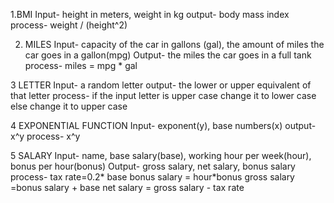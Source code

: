 1.BMI
Input- height in meters, weight in kg
output- body mass index
process- weight / (height^2)

2. MILES
Input- capacity of the car in gallons (gal), the amount of miles the car goes in a gallon(mpg)
Output- the miles the car goes in a full tank
process- miles = mpg * gal

3 LETTER
Input- a random letter
output- the lower or upper equivalent of that letter
process- if the input letter is upper case 
change it to lower case
else change it to upper case

4 EXPONENTIAL FUNCTION
Input- exponent(y), base numbers(x)
output- x^y
process- x^y

5 SALARY
Input- name, base salary(base), working hour per week(hour), bonus per hour(bonus)
Output- gross salary, net salary, bonus salary
process- tax rate=0.2* base
     bonus salary = hour*bonus
     gross salary =bonus salary + base
     net salary = gross salary - tax rate

